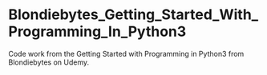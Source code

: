 # Blondiebytes_Getting_Started_With_Programming_In_Python3
Code work from the Getting Started with Programming in Python3 from Blondiebytes on Udemy.
